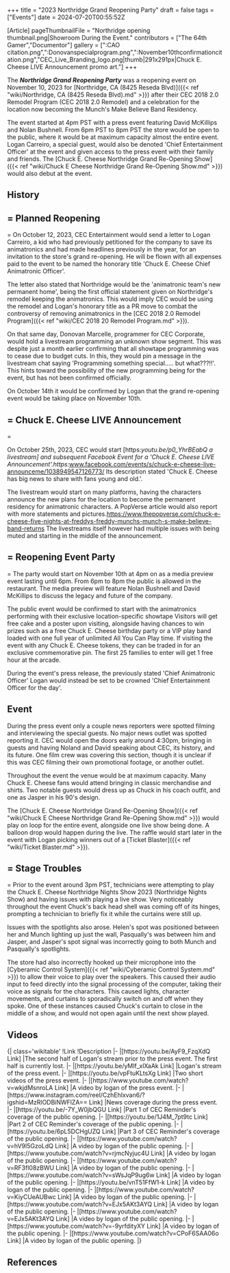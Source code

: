 +++
title = "2023 Northridge Grand Reopening Party"
draft = false
tags = ["Events"]
date = 2024-07-20T00:55:52Z

[Article]
pageThumbnailFile = "Northridge opening thumbnail.png|Showroom During the Event."
contributors = ["The 64th Gamer","Documentor"]
gallery = [":CAO citation.png",":Donovanspecialprogram.png",":November10thconfirmationcitation.png","CEC_Live_Branding_logo.png|thumb|291x291px|Chuck E. Cheese LIVE Announcement promo art."]
+++


The <b><i>Northridge Grand Reopening Party</b></i> was a reopening event on November 10, 2023 for [Northridge, CA (8425 Reseda Blvd)]({{< ref "wiki/Northridge, CA (8425 Reseda Blvd).md" >}}) after their CEC 2018 2.0 Remodel Program (CEC 2018 2.0 Remodel) and a celebration for the location now becoming the Munch's Make Believe Band Residency.

The event started at 4pm PST with a press event featuring David McKillips and Nolan Bushnell. From 6pm PST to 8pm PST the store would be open to the public, where it would be at maximum capacity almost the entire event. Logan Carreiro, a special guest, would also be denoted 'Chief Entertainment Officer' at the event and given access to the press event with their family and friends. The [Chuck E. Cheese Northridge Grand Re-Opening Show]({{< ref "wiki/Chuck E Cheese Northridge Grand Re-Opening Show.md" >}}) would also debut at the event.

<h2> History </h2>

<h2>= Planned Reopening </h2>=
On October 12, 2023, CEC Entertainment would send a letter to Logan Carreiro, a kid who had previously petitioned for the company to save its animatronics and had made headlines previously in the year, for an invitation to the store's grand re-opening. He will be flown with all expenses paid to the event to be named the honorary title 'Chuck E. Cheese Chief Animatronic Officer'.<ref name=':02'></ref>

The letter also stated that Northridge would be the 'animatronic team's new permanent home', being the first official statement given on Northridge's remodel keeping the animatronics. This would imply CEC would be using the remodel and Logan's honorary title as a PR move to combat the controversy of removing animatronics in the [CEC 2018 2.0 Remodel Program]({{< ref "wiki/CEC 2018 20 Remodel Program.md" >}}).<ref name=':02' />

On that same day, Donovan Marcelle, programmer for CEC Corporate, would hold a livestream programming an unknown show segment. This was despite just a month earlier confirming that all showtape programming was to cease due to budget cuts. In this, they would pin a message in the livestream chat saying 'Programming something special..... but what???!!'. This hints toward the possibility of the new programming being for the event, but has not been confirmed officially.<ref></ref>

On October 14th it would be confirmed by Logan that the grand re-opening event would be taking place on November 10th.<ref></ref>

<h2>= Chuck E. Cheese LIVE Announcement </h2>=

On October 25th, 2023, CEC would start [https:<i>youtu.be/p0_YhrBEabQ a livestream] and subsequent Facebook Event for a 'Chuck E. Cheese LIVE Announcement'.<ref>https:</i>www.facebook.com/events/s/chuck-e-cheese-live-announceme/1038949547126773/</ref> Its description stated 'Chuck E. Cheese has big news to share with fans young and old.'.

The livestream would start on many platforms, having the characters announce the new plans for the location to become the permanent residency for animatronic characters.  A PopVerse article would also report with more statements and pictures.<ref name=':3'>https://www.thepopverse.com/chuck-e-cheese-five-nights-at-freddys-freddy-munchs-munch-s-make-believe-band-returns</ref> The livestreams itself however had multiple issues with being muted and starting in the middle of the announcement.

<h2>= Reopening Event Party </h2>=
The party would start on November 10th at 4pm on as a media preview event lasting until 6pm. From 6pm to 8pm the public is allowed in the restaurant. The media preview will feature Nolan Bushnell and David McKillips to discuss the legacy and future of the company.

The public event would be confirmed to start with the animatronics performing with their exclusive location-specific showtape <ref name=':3' /> Visitors will get free cake and a poster upon visiting, alongside having chances to win prizes such as a free Chuck E. Cheese birthday party or a VIP play band loaded with one full year of unlimited All You Can Play time. If visiting the event with any Chuck E. Cheese tokens, they can be traded in for an exclusive commemorative pin. The first 25 families to enter will get 1 free hour at the arcade.

During the event's press release, the previously stated 'Chief Animatronic Officer' Logan would instead be set to be crowned 'Chief Entertainment Officer for the day'.

<h2> Event </h2>
During the press event only a couple news reporters were spotted filming and interviewing the special guests. No major news outlet was spotted reporting it. CEC would open the doors early around 4:30pm, bringing in guests and having Noland and David speaking about CEC, its history, and its future. One film crew was covering this section, though it is unclear if this was CEC filming their own promotional footage, or another outlet.

Throughout the event the venue would be at maximum capacity. Many Chuck E. Cheese fans would attend bringing in classic merchandise and shirts. Two notable guests would dress up as Chuck in his coach outfit, and one as Jasper in his 90's design.

The [Chuck E. Cheese Northridge Grand Re-Opening Show]({{< ref "wiki/Chuck E Cheese Northridge Grand Re-Opening Show.md" >}}) would play on loop for the entire event, alongside one live show being done. A balloon drop would happen during the live. The raffle would start later in the event with Logan picking winners out of a [Ticket Blaster]({{< ref "wiki/Ticket Blaster.md" >}}).

<h2>= Stage Troubles </h2>=
Prior to the event around 3pm PST, technicians were attempting to play the Chuck E. Cheese Northridge Nights Show 2023 (Northridge Nights Show) and having issues with playing a live show. Very noticeably throughout the event Chuck's back head shell was coming off of its hinges, prompting a technician to briefly fix it while the curtains were still up.

Issues with the spotlights also arose. Helen's spot was positioned between her and Munch lighting up just the wall, Pasqually's was between him and Jasper, and Jasper's spot signal was incorrectly going to both Munch and Pasqually's spotlights.

The store had also incorrectly hooked up their microphone into the [Cyberamic Control System]({{< ref "wiki/Cyberamic Control System.md" >}}) to allow their voice to play over the speakers. This caused their audio input to feed directly into the signal processing of the computer, taking their voice as signals for the characters. This caused lights, character movements, and curtains to sporadically switch on and off when they spoke. One of these instances caused Chuck's curtain to close in the middle of a show, and would not open again until the next show played.

<h2> Videos </h2>
{| class='wikitable'
!Link
!Description
|-
|[https://youtu.be/AyF9_FzqXdQ Link]
|The second half of Logan's stream prior to the press event. The first half is currently lost.
|-
|[https://youtu.be/yMlf_xlXaAk Link]
|Logan's stream of the press event.
|-
|[https://youtu.be/vpFtuKLtsXg Link]
|Two short videos of the press event.
|-
|[https://www.youtube.com/watch?v=wkjdMsnroLA Link]
|A video by logan of the press event.
|-
|[https://www.instagram.com/reel/CzhEhlxvan6/?igshid=MzRlODBiNWFlZA== Link]
|News coverage during the press event.
|-
|[https://youtu.be/-7Y_W0jbQGU Link]
|Part 1 of CEC Reminder's coverage of the public opening.
|-
|[https://youtu.be/1J4M_7pt9tc Link]
|Part 2 of CEC Reminder's coverage of the public opening.
|-
|[https://youtu.be/6pL5DCHgUZQ Link]
|Part 3 of CEC Reminder's coverage of the public opening.
|-
|[https://www.youtube.com/watch?v=hV9l5GzoLdQ Link]
|A video by logan of the public opening.
|-
|[https://www.youtube.com/watch?v=rjmcNyjuc4U Link]
|A video by logan of the public opening.
|-
|[https://www.youtube.com/watch?v=RF3fl08zBWU Link]
|A video by logan of the public opening.
|-
|[https://www.youtube.com/watch?v=sWsJqP9ug6w Link]
|A video by logan of the public opening.
|-
|[https://youtu.be/vnT51FfW1-k Link]
|A video by logan of the public opening.
|-
|[https://www.youtube.com/watch?v=KiyCUeAUBwc Link]
|A video by logan of the public opening.
|-
|[https://www.youtube.com/watch?v=EJx5AKt3AYQ Link]
|A video by logan of the public opening.
|-
|[https://www.youtube.com/watch?v=EJx5AKt3AYQ Link]
|A video by logan of the public opening.
|-
|[https://www.youtube.com/watch?v=-9yrfdityXY Link]
|A video by logan of the public opening.
|-
|[https://www.youtube.com/watch?v=CPoF6SAA06o Link]
|A video by logan of the public opening.
|}

<h2> References </h2>